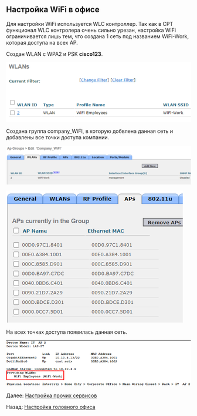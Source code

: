## Настройка WiFi в офисе

Для настройки WiFi используется WLC контроллер. Так как в CPT функционал WLC контролера очень сильно урезан, настройка WiFi ограничивается лишь тем, что создана 1 сеть под названием WiFi-Work, которая доступа на всех AP.

Создан WLAN с WPA2 и PSK **cisco123**.

![Alt text](../images/2.1-wifi-4.png)

Создана группа company_WiFI, в которую добвлена данная сеть и добавлены все точки доступа компании.

![Alt text](../images/2.1-wifi-2.png)

![Alt text](../images/2.1-wifi-3.png)

На всех точках доступа появилась данная сеть.

![Alt text](../images/2.1-wifi-5.png)

Далее: [Настройка прочих сервисов](./other_settings.md)

Назад: [Настройка головного офиса](./main_office.md)